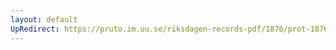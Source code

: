 ```yaml
---
layout: default
UpRedirect: https://pruto.im.uu.se/riksdagen-records-pdf/1876/prot-1876--ak--034/prot-1876--ak--034_034.pdf
---
```

